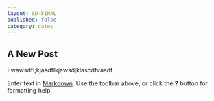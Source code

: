 ```yaml
---
layout: SD-FINAL
published: false
category: dates
---
```

## A New Post


Fwawsdfl;kjasdflkjawsdjklascdfvasdf

Enter text in [Markdown](http://daringfireball.net/projects/markdown/). Use the toolbar above, or click the **?** button for formatting help.
